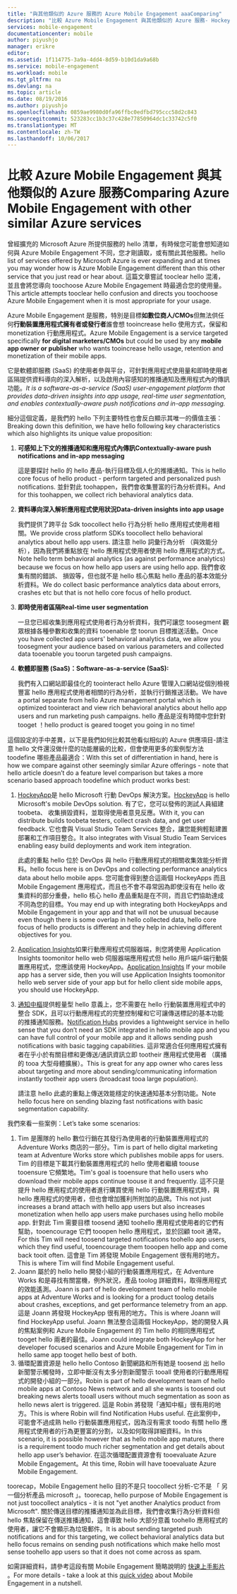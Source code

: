 ```yaml
---
title: "與其他類似的 Azure 服務的 Azure Mobile Engagement aaaComparing"
description: "比較 Azure Mobile Engagement 與其他類似的 Azure 服務- HockeyApp、AppInsights、通知中樞"
services: mobile-engagement
documentationcenter: mobile
author: piyushjo
manager: erikre
editor: 
ms.assetid: 1f114775-3a9a-4dd4-8d59-b10d1da9a68b
ms.service: mobile-engagement
ms.workload: mobile
ms.tgt_pltfrm: na
ms.devlang: na
ms.topic: article
ms.date: 08/19/2016
ms.author: piyushjo
ms.openlocfilehash: 0859ae9980d0fa96ffbc0edfbd795ccc58d2c843
ms.sourcegitcommit: 523283cc1b3c37c428e77850964dc1c33742c5f0
ms.translationtype: MT
ms.contentlocale: zh-TW
ms.lasthandoff: 10/06/2017
---
```

# <a name="comparing-azure-mobile-engagement-with-other-similar-azure-services"></a><span data-ttu-id="0911c-103">比較 Azure Mobile Engagement 與其他類似的 Azure 服務</span><span class="sxs-lookup"><span data-stu-id="0911c-103">Comparing Azure Mobile Engagement with other similar Azure services</span></span>
<span data-ttu-id="0911c-104">曾經擴充的 Microsoft Azure 所提供服務的 hello 清單，有時候您可能會想知道如何與 Azure Mobile Engagement 不同，您才剛讀取，或有關此其他服務。</span><span class="sxs-lookup"><span data-stu-id="0911c-104">hello list of services offered by Microsoft Azure is ever expanding and at times you may wonder how is Azure Mobile Engagement different than this other service that you just read or hear about.</span></span> <span data-ttu-id="0911c-105">這篇文章嘗試 tooclear hello 混淆，並且會將您導向 toochoose Azure Mobile Engagement 時最適合您的使用量。</span><span class="sxs-lookup"><span data-stu-id="0911c-105">This article attempts tooclear hello confusion and directs you toochoose Azure Mobile Engagement when it is most appropriate for your usage.</span></span> 

<span data-ttu-id="0911c-106">Azure Mobile Engagement 是服務，特別是目標**如數位商人/CMOs**但無法供任何**行動裝置應用程式擁有者或發行者**誰會想 tooincrease hello 使用方式，保留和monetization 行動應用程式。</span><span class="sxs-lookup"><span data-stu-id="0911c-106">Azure Mobile Engagement is a service targeted specifically **for digital marketers/CMOs** but could be used by any **mobile app owner or publisher** who wants tooincrease hello usage, retention and monetization of their mobile apps.</span></span> 

<span data-ttu-id="0911c-107">它是軟體即服務 (SaaS) 的使用者參與平台，可針對應用程式使用量和即時使用者區隔提供資料導向的深入解析，以及啟用內容感知的推播通知及應用程式內的傳訊功能。</span><span class="sxs-lookup"><span data-stu-id="0911c-107">*It is a software-as-a-service (SaaS) user-engagement platform that provides data-driven insights into app usage, real-time user segmentation, and enables contextually-aware push notifications and in-app messaging.*</span></span> 

<span data-ttu-id="0911c-108">細分這個定義，是我們的 hello 下列主要特性也會反白顯示其唯一的價值主張：</span><span class="sxs-lookup"><span data-stu-id="0911c-108">Breaking down this definition, we have hello following key characteristics which also highlights its unique value proposition:</span></span>

1. <span data-ttu-id="0911c-109">**可感知上下文的推播通知和應用程式內傳訊**</span><span class="sxs-lookup"><span data-stu-id="0911c-109">**Contextually-aware push notifications and in-app messaging**</span></span>
   
   <span data-ttu-id="0911c-110">這是要探討 hello 的 hello 產品-執行目標及個人化的推播通知。</span><span class="sxs-lookup"><span data-stu-id="0911c-110">This is hello core focus of hello product - perform targeted and personalized push notifications.</span></span> <span data-ttu-id="0911c-111">並針對此 toohappen，我們會收集豐富的行為分析資料。</span><span class="sxs-lookup"><span data-stu-id="0911c-111">And for this toohappen, we collect rich behavioral analytics data.</span></span> 
2. <span data-ttu-id="0911c-112">**資料導向深入解析應用程式使用狀況**</span><span class="sxs-lookup"><span data-stu-id="0911c-112">**Data-driven insights into app usage**</span></span>
   
   <span data-ttu-id="0911c-113">我們提供了跨平台 Sdk toocollect hello 行為分析 hello 應用程式使用者相關。</span><span class="sxs-lookup"><span data-stu-id="0911c-113">We provide cross platform SDKs toocollect hello behavioral analytics about hello app users.</span></span> <span data-ttu-id="0911c-114">請注意 hello 詞彙行為分析 （與效能分析），因為我們將重點放在 hello 應用程式使用者使用 hello 應用程式的方式。</span><span class="sxs-lookup"><span data-stu-id="0911c-114">Note hello term behavioral analytics (as against performance analytics) because we focus on how hello app users are using hello app.</span></span> <span data-ttu-id="0911c-115">我們會收集有關的錯誤、 損毀等，但也就不是 hello 核心焦點 hello 產品的基本效能分析資料。</span><span class="sxs-lookup"><span data-stu-id="0911c-115">We do collect basic performance analytics data about errors, crashes etc but that is not hello core focus of hello product.</span></span> 
3. <span data-ttu-id="0911c-116">**即時使用者區隔**</span><span class="sxs-lookup"><span data-stu-id="0911c-116">**Real-time user segmentation**</span></span>
   
   <span data-ttu-id="0911c-117">一旦您已經收集到應用程式使用者行為分析資料，我們可讓您 toosegment 觀眾根據各種參數和收集的資料 tooenable 您 toorun 目標推送活動。</span><span class="sxs-lookup"><span data-stu-id="0911c-117">Once you have collected app users' behavioral analytics data, we allow you toosegment your audience based on various parameters and collected data tooenable you toorun targeted push campaigns.</span></span> 
4. <span data-ttu-id="0911c-118">**軟體即服務 (SaaS)：**</span><span class="sxs-lookup"><span data-stu-id="0911c-118">**Software-as-a-service (SaaS):**</span></span>
   
   <span data-ttu-id="0911c-119">我們有入口網站即最佳化的 toointeract hello Azure 管理入口網站從個別檢視豐富 hello 應用程式使用者相關的行為分析，並執行行銷推送活動。</span><span class="sxs-lookup"><span data-stu-id="0911c-119">We have a portal separate from hello Azure management portal which is optimized toointeract and view rich behavioral analytics about hello app users and run marketing push campaigns.</span></span> <span data-ttu-id="0911c-120">hello 產品是沒有時間中您針對 tooget ！</span><span class="sxs-lookup"><span data-stu-id="0911c-120">hello product is geared tooget you going in no time!</span></span>   

<span data-ttu-id="0911c-121">這個設定的手中差異，以下是我們如何比較其他看似相似的 Azure 供應項目-請注意 hello 文件還沒做什麼的功能層級的比較，但會使用更多的案例型方法 toodefine 哪些產品最適合：</span><span class="sxs-lookup"><span data-stu-id="0911c-121">With this set of differentiation in hand, here is how we compare against other seemingly similar Azure offerings - note that hello article doesn’t do a feature level comparison but takes a more scenario based approach toodefine which product works best:</span></span>

1. <span data-ttu-id="0911c-122">[HockeyApp](https://azure.microsoft.com/services/hockeyapp/)是 hello Microsoft 行動 DevOps 解決方案。</span><span class="sxs-lookup"><span data-stu-id="0911c-122">[HockeyApp](https://azure.microsoft.com/services/hockeyapp/) is hello Microsoft's mobile DevOps solution.</span></span> <span data-ttu-id="0911c-123">有了它，您可以發佈的測試人員組建 toobeta、 收集損毀資料，並取得使用者意見反應。</span><span class="sxs-lookup"><span data-stu-id="0911c-123">With it, you can distribute builds toobeta testers, collect crash data, and get user feedback.</span></span> <span data-ttu-id="0911c-124">它也會與 Visual Studio Team Services 整合，讓您能夠輕鬆建置部署和工作項目整合。</span><span class="sxs-lookup"><span data-stu-id="0911c-124">It also integrates with Visual Studio Team Services enabling easy build deployments and work item integration.</span></span> 
   
   <span data-ttu-id="0911c-125">此處的重點 hello 位於 DevOps 與 hello 行動應用程式的相關收集效能分析資料。</span><span class="sxs-lookup"><span data-stu-id="0911c-125">hello focus here is on DevOps and collecting performance analytics data about hello mobile apps.</span></span> <span data-ttu-id="0911c-126">您可能會得到整合這兩個 HockeyApps 而且 Mobile Engagement 應用程式，而且也不會不尋常因為即使沒有在 hello 收集資料的部分重疊，hello 核心 hello 產品重點是在不同，而且它們協助達成不同為您的目標。</span><span class="sxs-lookup"><span data-stu-id="0911c-126">You may end up with integrating both HockeyApps and Mobile Engagement in your app and that will not be unusual because even though there is some overlap in hello collected data, hello core focus of hello products is different and they help in achieving different objectives for you.</span></span>  
2. <span data-ttu-id="0911c-127">[Application Insights](../application-insights/app-insights-overview.md)如果行動應用程式伺服器端，則您將使用 Application Insights toomonitor hello web 伺服器端應用程式但 hello 用戶端戶端行動裝置應用程式，您應該使用 HockeyApp。</span><span class="sxs-lookup"><span data-stu-id="0911c-127">[Application Insights](../application-insights/app-insights-overview.md) If your mobile app has a server side, then you will use Application Insights toomonitor hello web server side of your app but for hello client side mobile apps, you should use HockeyApp.</span></span> 
3. <span data-ttu-id="0911c-128">[通知中樞](https://azure.microsoft.com/services/notification-hubs/)提供輕量型 hello 意義上，您不需要在 hello 行動裝置應用程式中的整合 SDK，且可以行動應用程式的完整控制權和它可讓傳送標記的基本功能的推播通知服務。</span><span class="sxs-lookup"><span data-stu-id="0911c-128">[Notification Hubs](https://azure.microsoft.com/services/notification-hubs/) provides a lightweight service in hello sense that you don’t need an SDK integrated in hello mobile app and you can have full control of your mobile app and it allows sending push notifications with basic tagging capabilities.</span></span> <span data-ttu-id="0911c-129">這非常適合任何應用程式擁有者在乎小於有關目標和更傳送/通訊資訊立即 tootheir 應用程式使用者 （廣播的 tooa 大型母體擴展）。</span><span class="sxs-lookup"><span data-stu-id="0911c-129">This is great for any app owner who cares less about targeting and more about sending/communicating information instantly tootheir app users (broadcast tooa large population).</span></span> 
   
   <span data-ttu-id="0911c-130">請注意 hello 此處的重點上傳送效能穩定的快速通知基本分割功能。</span><span class="sxs-lookup"><span data-stu-id="0911c-130">Note hello focus here on sending blazing fast notifications with basic segmentation capability.</span></span> 

<span data-ttu-id="0911c-131">我們來看一些案例：</span><span class="sxs-lookup"><span data-stu-id="0911c-131">Let’s take some scenarios:</span></span>

1. <span data-ttu-id="0911c-132">Tim 是團隊的 hello 數位行銷在其發行為使用者的行動裝置應用程式的 Adventure Works 商店的一部分。</span><span class="sxs-lookup"><span data-stu-id="0911c-132">Tim is part of hello digital marketing team at Adventure Works store which publishes mobile apps for users.</span></span> <span data-ttu-id="0911c-133">Tim 的目標是下載其行動裝置應用程式的 hello 使用者繼續 toouse tooensure 它頻繁地。</span><span class="sxs-lookup"><span data-stu-id="0911c-133">Tim's goal is tooensure that hello users who download their mobile apps continue toouse it and frequently.</span></span> <span data-ttu-id="0911c-134">這不只是提升 hello 應用程式的使用者進行購買使用 hello 行動裝置應用程式時，與 hello 應用程式的使用者，但也會增加獲利所附加的品牌。</span><span class="sxs-lookup"><span data-stu-id="0911c-134">This not just increases a brand attach with hello app users but also increases monetization when hello app users make purchases using hello mobile app.</span></span> <span data-ttu-id="0911c-135">針對此 Tim 需要目標 toosend 通知 toohello 應用程式使用者的它們有幫助，tooencourage 它們 tooopen hello 應用程式，並於回顧 tooit 通常。</span><span class="sxs-lookup"><span data-stu-id="0911c-135">For this Tim will need toosend targeted notifications toohello app users, which they find useful, tooencourage them tooopen hello app and come back tooit often.</span></span> <span data-ttu-id="0911c-136">這會是 Tim 將發現 Mobile Engagement 很有用的地方。</span><span class="sxs-lookup"><span data-stu-id="0911c-136">This is where Tim will find Mobile Engagement useful.</span></span> 
2. <span data-ttu-id="0911c-137">Joann 屬於的 hello hello 開發小組的行動裝置應用程式，在 Adventure Works 和是尋找有關當機，例外狀況，產品 toolog 詳細資料，取得應用程式的效能遙測。</span><span class="sxs-lookup"><span data-stu-id="0911c-137">Joann is part of hello development team of hello mobile apps at Adventure Works and is looking for a product toolog details about crashes, exceptions, and get performance telemetry from an app.</span></span> <span data-ttu-id="0911c-138">這是 Joann 將發現 HockeyApp 很有用的地方。</span><span class="sxs-lookup"><span data-stu-id="0911c-138">This is where Joann will find HockeyApp useful.</span></span> <span data-ttu-id="0911c-139">Joann 無法整合這兩個 HockeyApp，她的開發人員的焦點案例和 Azure Mobile Engagement 的 Tim hello 的相同應用程式 tooget hello 兩者的最佳。</span><span class="sxs-lookup"><span data-stu-id="0911c-139">Joann could integrate both HockeyApp for her developer focused scenarios and Azure Mobile Engagement for Tim in hello same app tooget hello best of both.</span></span> 
3. <span data-ttu-id="0911c-140">循環配置資源是 hello hello Contoso 新聞網路和所有她是 toosend 出 hello 新聞警示觸發時，立即中斷沒有太多分割新聞警示 tooall 使用者的行動應用程式的開發小組的一部分。</span><span class="sxs-lookup"><span data-stu-id="0911c-140">Robin is part of hello development team of hello mobile apps at Contoso News network and all she wants is toosend out breaking news alerts tooall users without much segmentation as soon as hello news alert is triggered.</span></span> <span data-ttu-id="0911c-141">這是 Robin 將發現「通知中樞」很有用的地方。</span><span class="sxs-lookup"><span data-stu-id="0911c-141">This is where Robin will find Notification Hubs useful.</span></span> 
   <span data-ttu-id="0911c-142">在此案例中，可能會不過成熟 hello 行動裝置應用程式，因為沒有需求 toodo 有關 hello 應用程式使用者的行為更豐富的分割，以及如何取得詳細資料。</span><span class="sxs-lookup"><span data-stu-id="0911c-142">In this scenario, it is possible however that as hello mobile app matures, there is a requirement toodo much richer segmentation and get details about hello app user’s behavior.</span></span> <span data-ttu-id="0911c-143">在這次循環配置資源會有 tooevaluate Azure Mobile Engagement。</span><span class="sxs-lookup"><span data-stu-id="0911c-143">At this time, Robin will have tooevaluate Azure Mobile Engagement.</span></span> 

<span data-ttu-id="0911c-144">toorecap，Mobile Engagement hello 目的不是只 toocollect 分析-它不是 「 另一個分析產品 microsoft 」。</span><span class="sxs-lookup"><span data-stu-id="0911c-144">toorecap, hello purpose of Mobile Engagement is not just toocollect analytics - it is not "yet another Analytics product from Microsoft".</span></span> <span data-ttu-id="0911c-145">關於傳送目標的推播通知並為此目標，我們會收集行為分析資料但 hello 焦點保留在傳送推播通知，這會導致 hello 大部分意義 toohello 應用程式的使用者，讓它不會顯示為垃圾郵件。</span><span class="sxs-lookup"><span data-stu-id="0911c-145">It is about sending targeted push notifications and for this targeting, we collect behavioral analytics data but hello focus remains on sending push notifications which make hello most sense toohello app users so that it does not come across as spam.</span></span> 

<span data-ttu-id="0911c-146">如需詳細資料，請參考這段有關 Mobile Engagement 簡略說明的 [快速上手影片](mobile-engagement-overview.md) 。</span><span class="sxs-lookup"><span data-stu-id="0911c-146">For more details - take a look at this [quick video](mobile-engagement-overview.md) about Mobile Engagement in a nutshell.</span></span> 

